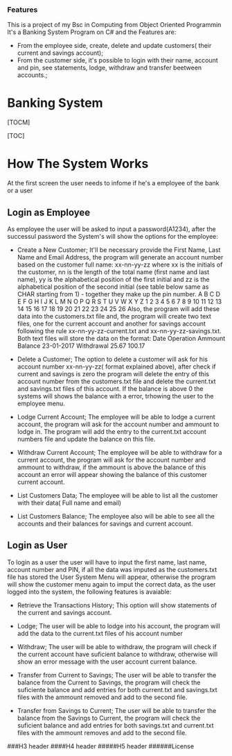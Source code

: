 ### Features
This is a project of my Bsc in Computing from Object Oriented Programmin
It's a Banking System Program on C# and the Features are:
- From the employee side, create, delete and update customers( their current and savings account);
- From the customer side, it's possible to login with their name, account and pin, see statements, lodge, withdraw and transfer beetween accounts.;

# Banking System
[TOCM]

[TOC]

# How The System Works
At the first screen the user needs to infome if he's a employee of the bank or a user
## Login as Employee
As employee the user will be asked to input a password(A1234), after the successul password the System's will show the options for the employee:
- Create a New Customer;
It'll be necessary provide the First Name, Last Name and Email Address, the program will generate an account number based on the customer full name:
xx-nn-yy-zz where xx is the initials of the customer, nn is the length of the total name (first name and last name), yy is the alphabetical position of the first initial and zz is the alphabetical position of the second initial (see table below same as CHAR starting from 1) - together they make up the pin number.
A	B	C	D	E	F	G	H	I	J	K	L	M	N	O	P	Q	R	S	T	U	V	W	X	Y	Z
1	2	3	4	5	6	7	8	9	10	11	12	13	14	15	16	17	18	19	20	21	22	23	24	25	26
Also, the program will add these data into the customers.txt file and, the program will create two text files, one for the current account and another for savings account following the rule xx-nn-yy-zz-current.txt and xx-nn-yy-zz-savings.txt.
Both text files will store the data on the format:
        Date				Operation	Ammount	Balance
        23-01-2017	Withdrawal	25.67		100.17

- Delete a Customer;
The option to delete a customer will ask for his account number xx-nn-yy-zz( format explained above), after check if current and savings is zero the program will delete the entry of this account number from the customers.txt file and delete the current.txt and savings.txt files of this account.
If the balance is above 0 the systems will shows the balance with a error, trhowing the user to the employee menu.

- Lodge Current Account;
The employee will be able to lodge a current account, the program will ask for the account number and ammount to lodge in.
The program will add the entry to the current.txt account numbers file and update the balance on this file.

- Withdraw Current Account;
The employee will be able to withdraw for a current account, the program will ask for the account number and ammount to withdraw, if the ammount is above the balance of this account an error will appear showing the balance of this customer current account.

- List Customers Data;
The employee will be able to list all the customer with their data( Full name and email)

- List Customers Balance;
The employee also will be able to see all the accounts and their balances for savings and current account.

## Login as User
To login as a user the user will have to input the first name, last name, account number and PIN, if all the data was imputed as the customers.txt file has stored the User System Menu will appear, otherwise the program will show the customer menu again to imput the correct data, as the user logged into the system, the following features is avaiable:

- Retrieve the Transactions History;
This option will show statements of the current and savings account.

- Lodge;
The user will be able to lodge into his account, the program will add the data to the current.txt files of his account number

- Withdraw;
The user will be able to withdraw, the program will check if the current account have suficient balance to withdraw, otherwise will show an error message with the user account current balance.

- Transfer from Current to Savings;
The user will be able to transfer the balance from the Current to Savings, the program will check the suficiente balance and add entries for both current.txt and savings.txt files with the ammount removed and add to the second file.

- Transfer from Savings to Current;
The user will be able to transfer the balance from the Savings to Current, the program will check the suficient balance and add entries for both savings.txt and current.txt files with the ammount removes and add to the second file.

###H3 header
####H4 header
#####H5 header
######License

